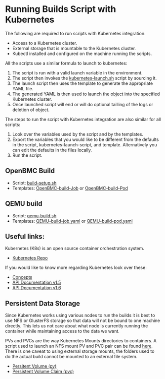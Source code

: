 Running Builds Script with Kubernetes
=====================================

The following are required to run scripts with Kubernetes integration:
- Access to a Kubernetes cluster.
- External storage that is mountable to the Kubernetes cluster.
- Kubectl installed and configured on the machine running the scripts.

All the scripts use a similar formula to launch to kubernetes:
1. The script is run with a valid launch variable in the environment.
2. The script then invokes the [kubernetes-launch.sh](https://github.com/openbmc/openbmc-build-scripts/tree/master/kubernetes/kubernetes-launch.sh)
   script by sourcing it.
3. The launch script then uses the template to generate the appropriate YAML file.
4. The generated YAML is then used to launch the object into the specified Kubernetes cluster.
5. Once launched script will end or will do optional tailling of the logs or deletion of object.

The steps to run the script with Kubernetes integration are also similar for all scripts:
1. Look over the variables used by the script and by the templates.
2. Export the variables that you would like to be different from the defaults in the script,
   kubernetes-launch-script, and template. Alternatively you can edit the defaults in the files
   locally.
3. Run the script.

## OpenBMC Build
- Script: [build-setup.sh](https://github.com/openbmc/openbmc-build-scripts/blob/master/build-setup.sh)
- Templates: [OpenBMC-build-Job](https://github.com/openbmc/openbmc-build-scripts/tree/master/kubernetes/Templates/OpenBMC-build-job.yaml)
  or [OpenBMC-build-Pod](https://github.com/openbmc/openbmc-build-scripts/tree/master/kubernetes/Templates/OpenBMC-build-pod.yaml)

## QEMU build
- Script: [qemu-build.sh](https://github.com/openbmc/openbmc-build-scripts/blob/master/qemu-build.sh)
- Templates: [QEMU-build-job.yaml](https://github.com/openbmc/openbmc-build-scripts/tree/master/kubernetes/Templates/QEMU-build-job.yaml)
  or [QEMU-build-pod.yaml](https://github.com/openbmc/openbmc-build-scripts/tree/master/kubernetes/Templates/OpenBMC-build-pod.yaml)

## Useful links:
Kubernetes (K8s) is an open source container orchestration system.
- [Kubernetes Repo](https://github.com/kubernetes/kubernetes)

If you would like to know more regarding Kubernetes look over these:
- [Concepts](https://kubernetes.io/docs/concepts/)
- [API Documentation v1.5](https://kubernetes.io/docs/api-reference/v1.5/)
- [API Documentation v1.6](https://kubernetes.io/docs/api-reference/v1.6/)

## Persistent Data Storage
Since Kubernetes works using various nodes to run the builds it is best to use NFS or GlusterFS
storage so that data will not be bound to one machine directly. This lets us not care about what
node is currently running the container while maintaining access to the data we want.

PVs and PVCs are the way Kubernetes Mounts directories to containers. A script used to launch an NFS
mount PV and PVC pair can be found [here](https://github.com/openbmc/openbmc-build-scripts/kubernetes/storage-setup.sh "Storage Setup Script").
There is one caveat to using external storage mounts, the folders used to do the actual build cannot
be mounted to an external file system.
- [Persitent Volume (pv)](https://kubernetes.io/docs/concepts/storage/persistent-volumes/#persistent-volumes)
- [Persistent Volume Claim (pvc)](https://kubernetes.io/docs/concepts/storage/persistent-volumes/#persistentvolumeclaims)

